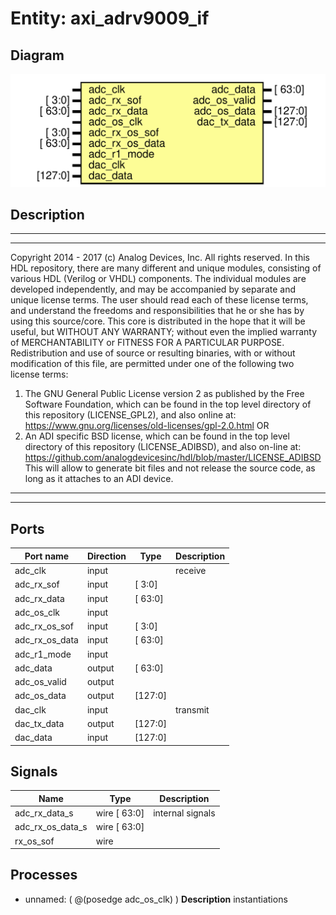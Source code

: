 # Entity: axi_adrv9009_if

## Diagram

![Diagram](axi_adrv9009_if.svg "Diagram")
## Description

***************************************************************************
 ***************************************************************************
 Copyright 2014 - 2017 (c) Analog Devices, Inc. All rights reserved.
 In this HDL repository, there are many different and unique modules, consisting
 of various HDL (Verilog or VHDL) components. The individual modules are
 developed independently, and may be accompanied by separate and unique license
 terms.
 The user should read each of these license terms, and understand the
 freedoms and responsibilities that he or she has by using this source/core.
 This core is distributed in the hope that it will be useful, but WITHOUT ANY
 WARRANTY; without even the implied warranty of MERCHANTABILITY or FITNESS FOR
 A PARTICULAR PURPOSE.
 Redistribution and use of source or resulting binaries, with or without modification
 of this file, are permitted under one of the following two license terms:
   1. The GNU General Public License version 2 as published by the
      Free Software Foundation, which can be found in the top level directory
      of this repository (LICENSE_GPL2), and also online at:
      <https://www.gnu.org/licenses/old-licenses/gpl-2.0.html>
 OR
   2. An ADI specific BSD license, which can be found in the top level directory
      of this repository (LICENSE_ADIBSD), and also on-line at:
      https://github.com/analogdevicesinc/hdl/blob/master/LICENSE_ADIBSD
      This will allow to generate bit files and not release the source code,
      as long as it attaches to an ADI device.
 ***************************************************************************
 ***************************************************************************
 
## Ports

| Port name      | Direction | Type    | Description |
| -------------- | --------- | ------- | ----------- |
| adc_clk        | input     |         | receive     |
| adc_rx_sof     | input     | [ 3:0]  |             |
| adc_rx_data    | input     | [ 63:0] |             |
| adc_os_clk     | input     |         |             |
| adc_rx_os_sof  | input     | [ 3:0]  |             |
| adc_rx_os_data | input     | [ 63:0] |             |
| adc_r1_mode    | input     |         |             |
| adc_data       | output    | [ 63:0] |             |
| adc_os_valid   | output    |         |             |
| adc_os_data    | output    | [127:0] |             |
| dac_clk        | input     |         | transmit    |
| dac_tx_data    | output    | [127:0] |             |
| dac_data       | input     | [127:0] |             |
## Signals

| Name             | Type         | Description       |
| ---------------- | ------------ | ----------------- |
| adc_rx_data_s    | wire [ 63:0] | internal signals  |
| adc_rx_os_data_s | wire [ 63:0] |                   |
| rx_os_sof        | wire         |                   |
## Processes
- unnamed: ( @(posedge adc_os_clk) )
**Description**
instantiations

